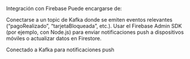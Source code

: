 Integración con Firebase
Puede encargarse de:

Conectarse a un topic de Kafka donde se emiten eventos relevantes (“pagoRealizado”, “tarjetaBloqueada”, etc.).
Usar el Firebase Admin SDK (por ejemplo, con Node.js) para enviar notificaciones push a dispositivos móviles o actualizar datos en Firestore.

Conectado a Kafka para notificaciones push